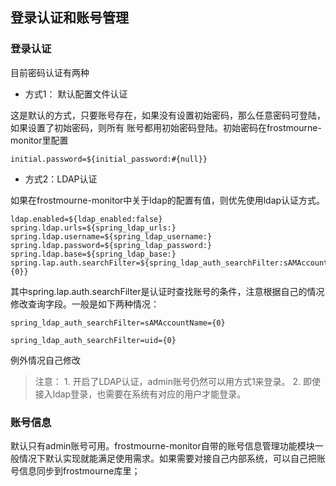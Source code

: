 ## 登录认证和账号管理

### 登录认证
目前密码认证有两种

* 方式1： 默认配置文件认证

这是默认的方式，只要账号存在，如果没有设置初始密码，那么任意密码可登陆，如果设置了初始密码，则所有
账号都用初始密码登陆。初始密码在frostmourne-monitor里配置

```
initial.password=${initial_password:#{null}}
```

* 方式2：LDAP认证

如果在frostmourne-monitor中关于ldap的配置有值，则优先使用ldap认证方式。

```
ldap.enabled=${ldap_enabled:false}
spring.ldap.urls=${spring_ldap_urls:}
spring.ldap.username=${spring_ldap_username:}
spring.ldap.password=${spring_ldap_password:}
spring.ldap.base=${spring_ldap_base:}
spring.lap.auth.searchFilter=${spring_ldap_auth_searchFilter:sAMAccountName={0}}
```

其中spring.lap.auth.searchFilter是认证时查找账号的条件，注意根据自己的情况修改查询字段。一般是如下两种情况：

```
spring_ldap_auth_searchFilter=sAMAccountName={0}
```

```
spring_ldap_auth_searchFilter=uid={0}
```

例外情况自己修改


> 注意： 1. 开启了LDAP认证，admin账号仍然可以用方式1来登录。
> 2. 即使接入ldap登录，也需要在系统有对应的用户才能登录。

### 账号信息

默认只有admin账号可用。frostmourne-monitor自带的账号信息管理功能模块一般情况下默认实现就能满足使用需求。如果需要对接自己内部系统，可以自己把账号信息同步到frostmourne库里；
